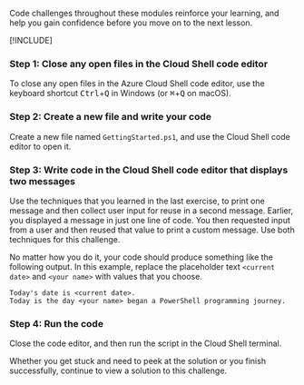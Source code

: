 Code challenges throughout these modules reinforce your learning, and help you gain confidence before you move on to the next lesson.

[!INCLUDE[](../../../includes/azure-optional-exercise-subscription-note.md)]

### Step 1: Close any open files in the Cloud Shell code editor

To close any open files in the Azure Cloud Shell code editor, use the keyboard shortcut <kbd>Ctrl</kbd>+<kbd>Q</kbd> in Windows (or <kbd>⌘</kbd>+<kbd>Q</kbd> on macOS).

### Step 2: Create a new file and write your code

Create a new file named `GettingStarted.ps1`, and use the Cloud Shell code editor to open it.

### Step 3: Write code in the Cloud Shell code editor that displays two messages

Use the techniques that you learned in the last exercise, to print one message and then collect user input for reuse in a second message. Earlier, you displayed a message in just one line of code. You then requested input from a user and then reused that value to print a custom message. Use both techniques for this challenge.

No matter how you do it, your code should produce something like the following output. In this example, replace the placeholder text `<current date>` and `<your name>` with values that you choose.

```output
Today's date is <current date>.
Today is the day <your name> began a PowerShell programming journey.
```

### Step 4: Run the code

Close the code editor, and then run the script in the Cloud Shell terminal.

Whether you get stuck and need to peek at the solution or you finish successfully, continue to view a solution to this challenge.
